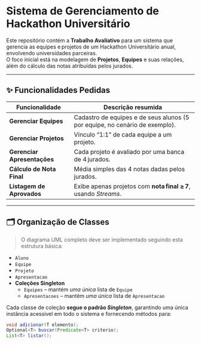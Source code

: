 # Sistema de Gerenciamento de Hackathon Universitário

Este repositório contém a **Trabalho Avaliativo** para um sistema que gerencia as equipes e projetos de um Hackathon Universitário anual, envolvendo universidades parceiras.  
O foco inicial está na modelagem de **Projetos**, **Equipes** e suas relações, além do cálculo das notas atribuídas pelos jurados.

---

## ✨ Funcionalidades Pedidas

| Funcionalidade | Descrição resumida |
|----------------|--------------------|
| **Gerenciar Equipes** | Cadastro de equipes e de seus alunos (5 por equipe, no cenário de exemplo). |
| **Gerenciar Projetos** | Vínculo “1:1” de cada equipe a um projeto. |
| **Gerenciar Apresentações** | Cada projeto é avaliado por uma banca de 4 jurados. |
| **Cálculo de Nota Final** | Média simples das 4 notas dadas pelos jurados. |
| **Listagem de Aprovados** | Exibe apenas projetos com **nota final ≥ 7**, usando _Streams_. |

---

## 🗂️ Organização de Classes

> O diagrama UML completo deve ser implementado seguindo esta estrutura básica:

- `Aluno`
- `Equipe`
- `Projeto`
- `Apresentacao`
- **Coleções Singleton**  
  - `Equipes` – mantém _uma única_ lista de `Equipe`  
  - `Apresentacoes` – mantém _uma única_ lista de `Apresentacao`

Cada classe de coleção **segue o padrão _Singleton_**, garantindo uma única instância acessível em todo o sistema e fornecendo métodos para:

```java
void adicionar(T elemento);
Optional<T> buscar(Predicate<T> criterio);
List<T> listar();

